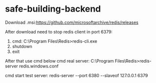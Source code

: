 # safe-building-backend
Download .msi:https://github.com/microsoftarchive/redis/releases

After download need to stop redis client in port 6379:
1. cmd: C:\Program Files\Redis>redis-cli.exe
2. shutdown
3. exit

After that use cmd below
cmd real server: C:\Program Files\Redis>redis-server redis.windows.conf

cmd start test server: redis-server --port 6380 --slaveof 127.0.0.1 6379
